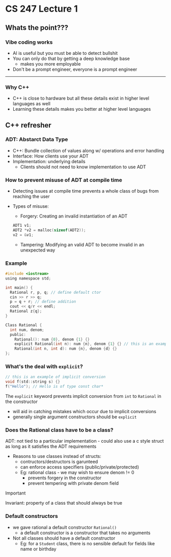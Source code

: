 # CS 247 Lecture 1

## Whats the point???

### Vibe coding works

- AI is useful but you must be able to detect bullshit
- You can only do that by getting a deep knowledge base
  - makes you more employable
- Don't be a prompt engineer, everyone is a prompt engineer

---

### Why C++

- C++ is close to hardware but all these details exist in higher level languages as well
- Learning these details makes you better at higher level languages

## C++ refresher

### ADT: Abstarct Data Type

- C++: Bundle collection of values along w/ operations and error handling
- Interface: How clients use your ADT
- Implementation: underlying details
  - Clients should not need to know implementation to use ADT

### How to prevent misuse of ADT at compile time

- Detecting issues at compile time prevents a whole class of bugs from reaching the user
- Types of misuse:

  - Forgery: Creating an invalid instantiation of an ADT

  ```c
  ADT1 v1;
  ADT2 *v2 = malloc(sizeof(ADT2));
  v2 = &v1;
  ```

  - Tampering: Modifying an valid ADT to become invalid in an unexpected way

### Example

```c
#include <iostream>
using namespace std;

int main() {
  Rational r, p, q; // define default ctor
  cin >> r >> q;
  p = q + r; // define addition
  cout << q/r << endl;
  Rational z{q};
}

Class Rational {
  int num, denom;
  public:
    Rational(): num {0}, denom {1} {}
    explicit Rational(int n): num {n}, denom {1} {} // this is an example
    Rational(int n, int d): num {n}, denom {d} {}
};
```

### What's the deal with `explicit`?

```c
// this is an example of implicit conversion
void f(std::string s) {}
f("Hello"); // Hello is of type const char*
```

The `explicit` keyword prevents implicit conversion from `int` to `Rational` in the constructor

- will aid in catching mistakes which occur due to implicit conversions
- generally single argument constructors should be `explicit`

### Does the Rational class have to be a class?

ADT: not tied to a particular implementation - could also use a c style struct as long as it satisfies the ADT requirements

- Reasons to use classes instead of structs:
  - contructors/destructors is garunteed
  - can enforce access specifiers (public/private/protected)
  - Eg: rational class - we may wish to ensure denom != 0
    - prevents forgery in the constructor
    - prevent tempering with private denom field

> [!IMPORTANT]
> Invariant: property of a class that should always be true

### Default constructors

- we gave rational a default constructor `Rational()`
  - a default constructor is a constructor that takes no arguments
- Not all classes should have a default constructor
  - Eg: for a `Student` class, there is no sensible default for fields like name or birthday
